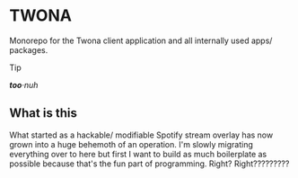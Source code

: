 # TWONA

Monorepo for the Twona client application and all internally used apps/ packages.

> [!TIP]  
> _**too**·nuh_

## What is this

What started as a hackable/ modifiable Spotify stream overlay has now grown into a huge behemoth of an operation. I'm slowly migrating everything over to here but first I want to build as much boilerplate as possible because that's the fun part of programming. Right? Right?????????

